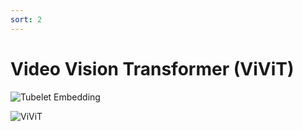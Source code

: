 ```yaml
---
sort: 2
---
```


# Video Vision Transformer (ViViT)

![Tubelet Embedding](ViViT_TE.png 'Tubelet Embedding')

![ViViT](ViViT_FE.png 'Backbone')